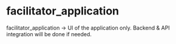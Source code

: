 # facilitator_application
 facilitator_application -> UI of the application only. Backend & API integration will be done if needed.
